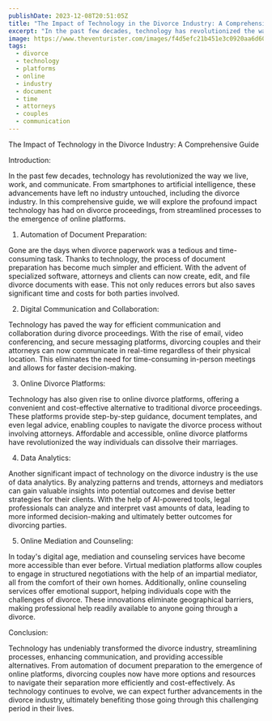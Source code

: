 ```yaml
---
publishDate: 2023-12-08T20:51:05Z
title: "The Impact of Technology in the Divorce Industry: A Comprehensive Guide"
excerpt: "In the past few decades, technology has revolutionized the way we live, work, and communicate. From smartphones to artificial intelligence, these advancements have left no industry untouched, including the divorce industry. In this comprehensive guide, we will explore the profound impact technology has had on divorce proceedings, from streamlined processes to the emergence of online platforms."
image: https://www.theventurister.com/images/f4d5efc21b451e3c0920aa6d60c85d07.png
tags:
  - divorce
  - technology
  - platforms
  - online
  - industry
  - document
  - time
  - attorneys
  - couples
  - communication
---
```


The Impact of Technology in the Divorce Industry: A Comprehensive Guide

Introduction:

In the past few decades, technology has revolutionized the way we live, work, and communicate. From smartphones to artificial intelligence, these advancements have left no industry untouched, including the divorce industry. In this comprehensive guide, we will explore the profound impact technology has had on divorce proceedings, from streamlined processes to the emergence of online platforms.

1. Automation of Document Preparation:

Gone are the days when divorce paperwork was a tedious and time-consuming task. Thanks to technology, the process of document preparation has become much simpler and efficient. With the advent of specialized software, attorneys and clients can now create, edit, and file divorce documents with ease. This not only reduces errors but also saves significant time and costs for both parties involved.

2. Digital Communication and Collaboration:

Technology has paved the way for efficient communication and collaboration during divorce proceedings. With the rise of email, video conferencing, and secure messaging platforms, divorcing couples and their attorneys can now communicate in real-time regardless of their physical location. This eliminates the need for time-consuming in-person meetings and allows for faster decision-making.

3. Online Divorce Platforms:

Technology has also given rise to online divorce platforms, offering a convenient and cost-effective alternative to traditional divorce proceedings. These platforms provide step-by-step guidance, document templates, and even legal advice, enabling couples to navigate the divorce process without involving attorneys. Affordable and accessible, online divorce platforms have revolutionized the way individuals can dissolve their marriages.

4. Data Analytics:

Another significant impact of technology on the divorce industry is the use of data analytics. By analyzing patterns and trends, attorneys and mediators can gain valuable insights into potential outcomes and devise better strategies for their clients. With the help of AI-powered tools, legal professionals can analyze and interpret vast amounts of data, leading to more informed decision-making and ultimately better outcomes for divorcing parties.

5. Online Mediation and Counseling:

In today's digital age, mediation and counseling services have become more accessible than ever before. Virtual mediation platforms allow couples to engage in structured negotiations with the help of an impartial mediator, all from the comfort of their own homes. Additionally, online counseling services offer emotional support, helping individuals cope with the challenges of divorce. These innovations eliminate geographical barriers, making professional help readily available to anyone going through a divorce.

Conclusion:

Technology has undeniably transformed the divorce industry, streamlining processes, enhancing communication, and providing accessible alternatives. From automation of document preparation to the emergence of online platforms, divorcing couples now have more options and resources to navigate their separation more efficiently and cost-effectively. As technology continues to evolve, we can expect further advancements in the divorce industry, ultimately benefiting those going through this challenging period in their lives.
